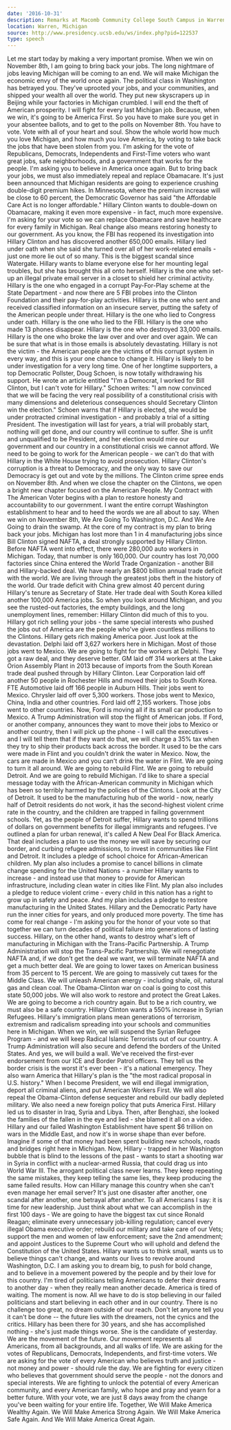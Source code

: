 ```yaml
---
date: '2016-10-31'
description: Remarks at Macomb Community College South Campus in Warren, Michigan
location: Warren, Michigan
source: http://www.presidency.ucsb.edu/ws/index.php?pid=122537
type: speech
---
```


Let me start today by making a very important promise. When we win on November 8th, I am going to bring back your jobs. The long nightmare of jobs leaving Michigan will be coming to an end. We will make Michigan the economic envy of the world once again. The political class in Washington has betrayed you. They've uprooted your jobs, and your communities, and shipped your wealth all over the world. They put new skyscrapers up in Beijing while your factories in Michigan crumbled. I will end the theft of American prosperity. I will fight for every last Michigan job. Because, when we win, it's going to be America First. So you have to make sure you get in your absentee ballots, and to get to the polls on November 8th. You have to vote. Vote with all of your heart and soul. Show the whole world how much you love Michigan, and how much you love America, by voting to take back the jobs that have been stolen from you. I'm asking for the vote of Republicans, Democrats, Independents and First-Time voters who want great jobs, safe neighborhoods, and a government that works for the people. I'm asking you to believe in America once again. But to bring back your jobs, we must also immediately repeal and replace Obamacare. It's just been announced that Michigan residents are going to experience crushing double-digit premium hikes. In Minnesota, where the premium increase will be close to 60 percent, the Democratic Governor has said "the Affordable Care Act is no longer affordable." Hillary Clinton wants to double-down on Obamacare, making it even more expensive - in fact, much more expensive. I'm asking for your vote so we can replace Obamacare and save healthcare for every family in Michigan. Real change also means restoring honesty to our government. As you know, the FBI has reopened its investigation into Hillary Clinton and has discovered another 650,000 emails. Hillary lied under oath when she said she turned over all of her work-related emails - just one more lie out of so many. This is the biggest scandal since Watergate. Hillary wants to blame everyone else for her mounting legal troubles, but she has brought this all onto herself. Hillary is the one who set-up an illegal private email server in a closet to shield her criminal activity. Hillary is the one who engaged in a corrupt Pay-For-Play scheme at the State Department - and now there are 5 FBI probes into the Clinton Foundation and their pay-for-play activities. Hillary is the one who sent and received classified information on an insecure server, putting the safety of the American people under threat. Hillary is the one who lied to Congress under oath. Hillary is the one who lied to the FBI. Hillary is the one who made 13 phones disappear. Hillary is the one who destroyed 33,000 emails. Hillary is the one who broke the law over and over and over again. We can be sure that what is in those emails is absolutely devastating. Hillary is not the victim - the American people are the victims of this corrupt system in every way, and this is your one chance to change it. Hillary is likely to be under investigation for a very long time. One of her longtime supporters, a top Democratic Pollster, Doug Schoen, is now totally withdrawing his support. He wrote an article entitled "I'm a Democrat, I worked for Bill Clinton, but I can't vote for Hillary." Schoen writes: "I am now convinced that we will be facing the very real possibility of a constitutional crisis with many dimensions and deleterious consequences should Secretary Clinton win the election." Schoen warns that if Hillary is elected, she would be under protracted criminal investigation - and probably a trial of a sitting President. The investigation will last for years, a trial will probably start, nothing will get done, and our country will continue to suffer. She is unfit and unqualified to be President, and her election would mire our government and our country in a constitutional crisis we cannot afford. We need to be going to work for the American people - we can't do that with Hillary in the White House trying to avoid prosecution. Hillary Clinton's corruption is a threat to Democracy, and the only way to save our Democracy is get out and vote by the millions. The Clinton crime spree ends on November 8th. And when we close the chapter on the Clintons, we open a bright new chapter focused on the American People. My Contract with The American Voter begins with a plan to restore honesty and accountability to our government. I want the entire corrupt Washington establishment to hear and to heed the words we are all about to say. When we win on November 8th, We Are Going To Washington, D.C. And We Are Going to drain the swamp. At the core of my contract is my plan to bring back your jobs. Michigan has lost more than 1 in 4 manufacturing jobs since Bill Clinton signed NAFTA, a deal strongly supported by Hillary Clinton. Before NAFTA went into effect, there were 280,000 auto workers in Michigan. Today, that number is only 160,000. Our country has lost 70,000 factories since China entered the World Trade Organization - another Bill and Hillary-backed deal. We have nearly an $800 billion annual trade deficit with the world. We are living through the greatest jobs theft in the history of the world. Our trade deficit with China grew almost 40 percent during Hillary's tenure as Secretary of State. Her trade deal with South Korea killed another 100,000 America jobs. So when you look around Michigan, and you see the rusted-out factories, the empty buildings, and the long unemployment lines, remember: Hillary Clinton did much of this to you. Hillary got rich selling your jobs - the same special interests who pushed the jobs out of America are the people who've given countless millions to the Clintons. Hillary gets rich making America poor. Just look at the devastation. Delphi laid off 3,627 workers here in Michigan. Most of those jobs went to Mexico. We are going to fight for the workers at Delphi. They got a raw deal, and they deserve better. GM laid off 314 workers at the Lake Orion Assembly Plant in 2013 because of imports from the South Korean trade deal pushed through by Hillary Clinton. Lear Corporation laid off another 50 people in Rochester Hills and moved their jobs to South Korea. FTE Automotive laid off 166 people in Auburn Hills. Their jobs went to Mexico. Chrysler laid off over 5,300 workers. Those jobs went to Mexico, China, India and other countries. Ford laid off 2,155 workers. Those jobs went to other countries. Now, Ford is moving all if its small car production to Mexico. A Trump Administration will stop the flight of American jobs. If Ford, or another company, announces they want to move their jobs to Mexico or another country, then I will pick up the phone - I will call the executives - and I will tell them that if they want do that, we will charge a 35% tax when they try to ship their products back across the border. It used to be the cars were made in Flint and you couldn't drink the water in Mexico. Now, the cars are made in Mexico and you can't drink the water in Flint. We are going to turn it all around. We are going to rebuild Flint. We are going to rebuild Detroit. And we are going to rebuild Michigan. I'd like to share a special message today with the African-American community in Michigan which has been so terribly harmed by the policies of the Clintons. Look at the City of Detroit. It used to be the manufacturing hub of the world - now, nearly half of Detroit residents do not work, it has the second-highest violent crime rate in the country, and the children are trapped in failing government schools. Yet, as the people of Detroit suffer, Hillary wants to spend trillions of dollars on government benefits for illegal immigrants and refugees. I've outlined a plan for urban renewal, it's called A New Deal For Black America. That deal includes a plan to use the money we will save by securing our border, and curbing refugee admissions, to invest in communities like Flint and Detroit. It includes a pledge of school choice for African-American children. My plan also includes a promise to cancel billions in climate change spending for the United Nations - a number Hillary wants to increase - and instead use that money to provide for American infrastructure, including clean water in cities like Flint. My plan also includes a pledge to reduce violent crime - every child in this nation has a right to grow up in safety and peace. And my plan includes a pledge to restore manufacturing in the United States. Hillary and the Democratic Party have run the inner cities for years, and only produced more poverty. The time has come for real change - I'm asking you for the honor of your vote so that together we can turn decades of political failure into generations of lasting success. Hillary, on the other hand, wants to destroy what's left of manufacturing in Michigan with the Trans-Pacific Partnership. A Trump Administration will stop the Trans-Pacific Partnership. We will renegotiate NAFTA and, if we don't get the deal we want, we will terminate NAFTA and get a much better deal. We are going to lower taxes on American business from 35 percent to 15 percent. We are going to massively cut taxes for the Middle Class. We will unleash American energy - including shale, oil, natural gas and clean coal. The Obama-Clinton war on coal is going to cost this state 50,000 jobs. We will also work to restore and protect the Great Lakes. We are going to become a rich country again. But to be a rich country, we must also be a safe country. Hillary Clinton wants a 550% increase in Syrian Refugees. Hillary's immigration plans mean generations of terrorism, extremism and radicalism spreading into your schools and communities here in Michigan. When we win, we will suspend the Syrian Refugee Program - and we will keep Radical Islamic Terrorists out of our country. A Trump Administration will also secure and defend the borders of the United States. And yes, we will build a wall. We've received the first-ever endorsement from our ICE and Border Patrol officers. They tell us the border crisis is the worst it's ever been - it's a national emergency. They also warn America that Hillary's plan is the "the most radical proposal in U.S. history." When I become President, we will end illegal immigration, deport all criminal aliens, and put American Workers First. We will also repeal the Obama-Clinton defense sequester and rebuild our badly depleted military. We also need a new foreign policy that puts America First. Hillary led us to disaster in Iraq, Syria and Libya. Then, after Benghazi, she looked the families of the fallen in the eye and lied - she blamed it all on a video. Hillary and our failed Washington Establishment have spent $6 trillion on wars in the Middle East, and now it's in worse shape than ever before. Imagine if some of that money had been spent building new schools, roads and bridges right here in Michigan. Now, Hillary - trapped in her Washington bubble that is blind to the lessons of the past - wants to start a shooting war in Syria in conflict with a nuclear-armed Russia, that could drag us into World War III. The arrogant political class never learns. They keep repeating the same mistakes, they keep telling the same lies, they keep producing the same failed results. How can Hillary manage this country when she can't even manage her email server? It's just one disaster after another, one scandal after another, one betrayal after another. To all Americans I say: it is time for new leadership. Just think about what we can accomplish in the first 100 days - We are going to have the biggest tax cut since Ronald Reagan; eliminate every unnecessary job-killing regulation; cancel every illegal Obama executive order; rebuild our military and take care of our Vets; support the men and women of law enforcement; save the 2nd amendment; and appoint Justices to the Supreme Court who will uphold and defend the Constitution of the United States. Hillary wants us to think small, wants us to believe things can't change, and wants our lives to revolve around Washington, D.C. I am asking you to dream big, to push for bold change, and to believe in a movement powered by the people and by their love for this country. I'm tired of politicians telling Americans to defer their dreams to another day - when they really mean another decade. America is tired of waiting. The moment is now. All we have to do is stop believing in our failed politicians and start believing in each other and in our country. There is no challenge too great, no dream outside of our reach. Don't let anyone tell you it can't be done -- the future lies with the dreamers, not the cynics and the critics. Hillary has been there for 30 years, and she has accomplished nothing - she's just made things worse. She is the candidate of yesterday. We are the movement of the future. Our movement represents all Americans, from all backgrounds, and all walks of life. We are asking for the votes of Republicans, Democrats, Independents, and first-time voters. We are asking for the vote of every American who believes truth and justice - not money and power - should rule the day. We are fighting for every citizen who believes that government should serve the people - not the donors and special interests. We are fighting to unlock the potential of every American community, and every American family, who hope and pray and yearn for a better future. With your vote, we are just 8 days away from the change you've been waiting for your entire life. Together, We Will Make America Wealthy Again. We Will Make America Strong Again. We Will Make America Safe Again. And We Will Make America Great Again.
